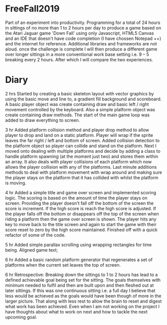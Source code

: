 # FreeFall2019
Part of an experiment into productivity. Programming for a total of 24 hours in sittings of no more than 1 to 2 hours per day to produce a game based on the Atari Jaguar game 'Down Fall' using only Javascript, HTML5 Canvas and an IDE that doesn't have code completion (I have chossen Notepad ++) and the internet for reference.  Additional libraries and frameworks are not aloud.  once the challenge is complete I will then produce a different game over longer sittings in a more conventional work base setting i.e. 9 – 5 breaking every 2 hours.  After which I will compare the two experiences.

# Diary 
2 hrs 
Started by creating a basic skeleton layout with vector graphics by using the basic move and line to, a gradient fill background and scoreboard.  A basic player object was create containing draw and basic left / right movement controlled by the keyboard.  Also a simple platform object was create containing draw methods.  The start of the main game loop was added to draw everything to screen.

3 hr
Added platform collision method and player drop method to allow player to drop and land on a static platform.  Player will wrap if the sprite leaves the far right / left and bottom of screen. Added collision detection to the platform object so player can collide and stand on the platform.  Next I moved onto dealing with multiple platforms and decide by adding a class to handle platform spawning (at the moment just two) and stores them within an array.  It also deals with player collisions of each platform which now allows the player collision with any of the platforms.  Last minute additions methods to deal with platform movement with wrap around and making sure the player stays on the platform that it has collided with whilst the platform is moving.  

4 hr 
Added a simple title and game over screen and implemented scoring logic.  The scoring is based on the amount of time the player stays on screen.  Providing the player doesn't fall off the bottom of the screen the score is increment.  If the high score is reach the high score is adjusted.  If the player falls off the bottom or disappears off the top of the screen when riding a platform then the game over screen is shown.  The player hits any key to move back to the title screen and again to start the game with their score reset to zero by the high score maintained.  Finished off with a quick refactor of some of the code.

5 hr
Added simple parallax scrolling using wrapping rectangles for time being. Aligned game text;

6 hr
Added a basic random platform generator that regenerates a set of platforms when the current set leaves the top of screen.  

6 hr Retrospective:
Breaking down the sittings to 1 to 2 hours has lead to a defined achievable goal being set for the sitting.  The goals themselves with minimum needed to fulfil and then are built upon and then fleshed out at later sittings.  If this was one continuous sitting i.e. a full day I believe that less would be achieved as the goals would have been though of more in the larger picture.  That along with less rest to allow the brain to reset and digest what work has been achieved.  Even when I am not working on the project I have thoughts about what to work on next and how to tackle the next upcoming goal.
